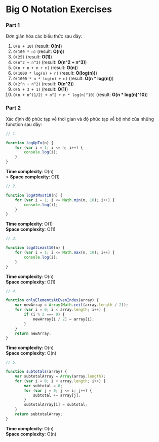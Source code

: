 # Big O Notation Exercises

### Part 1

Đơn giản hóa các biểu thức sau đây:

1. `O(n + 10)` (result: <strong>O(n)</strong>)
2. `O(100 * n)` (result: <strong>O(n)</strong>)
3. `O(25)` (result: <strong>O(1)</strong>)
4. `O(n^2 + n^3)` (result: <strong>O(n^2 + n^3)</strong>)
5. `O(n + n + n + n)` (result: <strong>O(n)</strong>)
6. `O(1000 * log(n) + n)` (result: <strong>O(log(n))</strong>)
7. `O(1000 * n * log(n) + n)` (result: <strong>O(n * log(n))</strong>)
8. `O(2^n + n^2)` (result: <strong>O(n^2)</strong>)
9. `O(5 + 3 + 1)` (result: <strong>O(1)</strong>)
10. `O(n + n^(1/2) + n^2 + n * log(n)^10)` (result: <strong>O(n * log(n)^10)</strong>)

### Part 2

Xác định độ phức tạp về thời gian và độ phức tạp về bộ nhớ của những function sau đây:


```javascript
// 1.

function logUpTo(n) {
    for (var i = 1; i <= n; i++) {
        console.log(i);
    }
}
```

<strong>Time complexity</strong>: O(n)<br />>
<strong>Space complexity</strong>: O(1)

```javascript
// 2. 

function logAtMost10(n) {
    for (var i = 1; i <= Math.min(n, 10); i++) {
        console.log(i);
    }
}
```

<strong>Time complexity</strong>: O(1)<br />
<strong>Space complexity</strong>: O(1)

```javascript
// 3. 

function logAtLeast10(n) {
    for (var i = 1; i <= Math.max(n, 10); i++) {
        console.log(i);
    }
}
```

<strong>Time complexity</strong>: O(n)<br />
<strong>Space complexity</strong>: O(1)

```javascript
// 4.

function onlyElementsAtEvenIndex(array) {
    var newArray = Array(Math.ceil(array.length / 2));
    for (var i = 0; i < array.length; i++) {
        if (i % 2 === 0) {
            newArray[i / 2] = array[i];
        }
    }
    return newArray;
}
```

<strong>Time complexity</strong>: O(n)<br />
<strong>Space complexity</strong>: O(n)

```javascript
// 5. 

function subtotals(array) {
    var subtotalArray = Array(array.length);
    for (var i = 0; i < array.length; i++) {
        var subtotal = 0;
        for (var j = 0; j <= i; j++) {
            subtotal += array[j];
        }
        subtotalArray[i] = subtotal;
    }
    return subtotalArray;
}
```

<strong>Time complexity</strong>: O(n)<br />
<strong>Space complexity</strong>: O(n)
